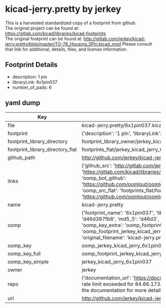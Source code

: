 # kicad-jerry.pretty by jerkey  
This is a harvested standardized copy of a footprint from github.  
The original project can be found at:  
https://gitlab.com/kicad/libraries/kicad-footprints  
The original footprint can be found at:
http://gitlab.com/jerkey/kicad-jerry.pretty/blob/master/TO-78_Housing_5Pin.kicad_mod
Please consult that link for additional, details, files, and license information.  
## Footprint Details
* description: 1 pin  
* libraryLink: 6x1pin037  
* number_of_pads: 6  
## yaml dump  
| Key | Value |  
| --- | --- |  
| file | kicad-jerry.pretty/6x1pin037.kicad_mod |  
| footprint | {'description': '1 pin', 'libraryLink': '6x1pin037', 'number_of_pads': 6} |  
| footprint_library_directory | footprint_library_owner/jerkey_kicad-jerry.pretty |  
| footprint_library_directory_flat | footprints_flat/jerkey_kicad_jerry_6x1pin037/working |  
| github_path | http://github.com/jerkey/kicad-jerry.pretty/blob/master/6x1pin037.kicad_mod |  
| links | {'github_src': 'http://gitlab.com/jerkey/kicad-jerry.pretty/blob/master/TO-78_Housing_5Pin.kicad_mod', 'github_src_repo': 'https://gitlab.com/kicad/libraries/kicad-footprints', 'oomp_bot': 'footprints/jerkey_kicad_jerry_6x1pin037/working', 'oomp_bot_github': 'https://github.com/oomlout/oomlout_oomp_footprint_bot/tree/main/footprints/jerkey_kicad_jerry_6x1pin037/working', 'oomp_src_flat': 'footprints_flat/footprints_flat/jerkey_kicad_jerry_6x1pin037/working', 'oomp_src_flat_github': 'https://github.com/oomlout/oomlout_oomp_footprint_src/tree/main/footprints_flat/jerkey_kicad_jerry_6x1pin037/working'} |  
| name | kicad-jerry.pretty |  
| oomp | {'footprint_name': '6x1pin037', 'library_name': 'kicad_jerry', 'md5': 'd46d397fb82248dad8a061ca52992987', 'md5_10': 'd46d397fb8', 'md5_5': 'd46d3', 'md5_6': 'd46d39', 'oomp_key': 'oomp_jerkey_kicad_jerry_6x1pin037', 'oomp_key_extra': 'oomp_footprint_jerkey_kicad_jerry_6x1pin037', 'oomp_key_full': 'oomp_footprint_jerkey_kicad_jerry_6x1pin037_d46d39', 'oomp_key_simple': 'jerkey_kicad_jerry_6x1pin037', 'original_filename': 'kicad-jerry.pretty/6x1pin037.kicad_mod', 'owner_name': 'jerkey'} |  
| oomp_key | oomp_jerkey_kicad_jerry_6x1pin037 |  
| oomp_key_full | oomp_footprint_jerkey_kicad_jerry_6x1pin037 |  
| oomp_key_simple | jerkey_kicad_jerry_6x1pin037 |  
| owner | jerkey |  
| repo | {'documentation_url': 'https://docs.github.com/rest/overview/resources-in-the-rest-api#rate-limiting', 'message': "API rate limit exceeded for 84.66.173.59. (But here's the good news: Authenticated requests get a higher rate limit. Check out the documentation for more details.)"} |  
| url | http://github.com/jerkey/kicad-jerry.pretty |  

